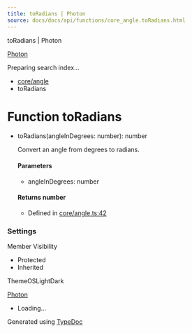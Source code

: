 ```yaml
---
title: toRadians | Photon
source: docs/docs/api/functions/core_angle.toRadians.html
---
```


toRadians | Photon

[Photon](../index.html)




Preparing search index...

* [core/angle](../modules/core_angle.html)
* toRadians

# Function toRadians

* toRadians(angleInDegrees: number): number

  Convert an angle from degrees to radians.

  #### Parameters

  + angleInDegrees: number

  #### Returns number

  + Defined in [core/angle.ts:42](https://github.com/mwhite454/photon/blob/main/packages/photon/src/core/angle.ts#L42)

### Settings

Member Visibility

* Protected
* Inherited

ThemeOSLightDark

[Photon](../index.html)

* Loading...

Generated using [TypeDoc](https://typedoc.org/)
